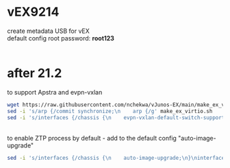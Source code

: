 # vEX9214
create metadata USB for vEX<br>
default config root password: <b>root123</b><br><br>
# after 21.2
to support Apstra and evpn-vxlan
```bash
wget https://raw.githubusercontent.com/nchekwa/vJunos-EX/main/make_ex_virtio.sh
sed -i 's/arp {/commit synchronize;\n    arp {/g' make_ex_virtio.sh
sed -i 's/interfaces {/chassis {\n    evpn-vxlan-default-switch-support;\n}\ninterfaces {/g' make_ex_virtio.sh
```
<br>
to enable ZTP process by default - add to the default config "auto-image-upgrade"<br>

```bash
sed -i 's/interfaces {/chassis {\n    auto-image-upgrade;\n}\ninterfaces {/g' make_ex_virtio.sh
```
